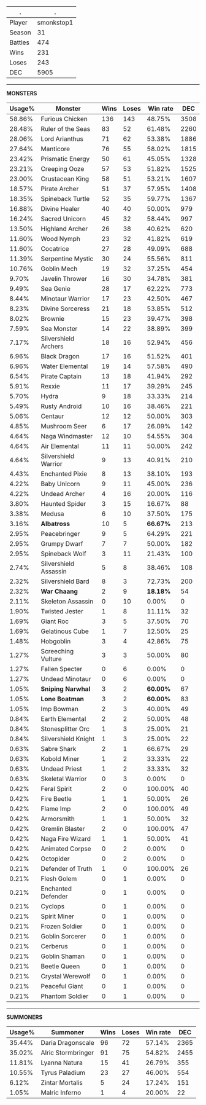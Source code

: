 .|.
|-|-
Player|smonkstop1
Season|31
Battles|474
Wins|231
Loses|243
DEC|5905

---
**MONSTERS**

Usage%|Monster|Wins|Loses|Win rate|DEC|
-|-|-|-|-|-|
58.86%|Furious Chicken|136|143|48.75%|3508|
28.48%|Ruler of the Seas|83|52|61.48%|2260|
28.06%|Lord Arianthus|71|62|53.38%|1886|
27.64%|Manticore|76|55|58.02%|1815|
23.42%|Prismatic Energy|50|61|45.05%|1328|
23.21%|Creeping Ooze|57|53|51.82%|1525|
23.00%|Crustacean King|58|51|53.21%|1607|
18.57%|Pirate Archer|51|37|57.95%|1408|
18.35%|Spineback Turtle|52|35|59.77%|1367|
16.88%|Divine Healer|40|40|50.00%|979|
16.24%|Sacred Unicorn|45|32|58.44%|997|
13.50%|Highland Archer|26|38|40.62%|620|
11.60%|Wood Nymph|23|32|41.82%|619|
11.60%|Cocatrice|27|28|49.09%|688|
11.39%|Serpentine Mystic|30|24|55.56%|811|
10.76%|Goblin Mech|19|32|37.25%|454|
9.70%|Javelin Thrower|16|30|34.78%|381|
9.49%|Sea Genie|28|17|62.22%|773|
8.44%|Minotaur Warrior|17|23|42.50%|467|
8.23%|Divine Sorceress|21|18|53.85%|512|
8.02%|Brownie|15|23|39.47%|398|
7.59%|Sea Monster|14|22|38.89%|399|
7.17%|Silvershield Archers|18|16|52.94%|456|
6.96%|Black Dragon|17|16|51.52%|401|
6.96%|Water Elemental|19|14|57.58%|490|
6.54%|Pirate Captain|13|18|41.94%|292|
5.91%|Rexxie|11|17|39.29%|245|
5.70%|Hydra|9|18|33.33%|214|
5.49%|Rusty Android|10|16|38.46%|221|
5.06%|Centaur|12|12|50.00%|303|
4.85%|Mushroom Seer|6|17|26.09%|142|
4.64%|Naga Windmaster|12|10|54.55%|304|
4.64%|Air Elemental|11|11|50.00%|242|
4.64%|Silvershield Warrior|9|13|40.91%|210|
4.43%|Enchanted Pixie|8|13|38.10%|193|
4.22%|Baby Unicorn|9|11|45.00%|236|
4.22%|Undead Archer|4|16|20.00%|116|
3.80%|Haunted Spider|3|15|16.67%|88|
3.38%|Medusa|6|10|37.50%|175|
3.16%|**Albatross**|10|5|**66.67%**|213|
2.95%|Peacebringer|9|5|64.29%|221|
2.95%|Grumpy Dwarf|7|7|50.00%|182|
2.95%|Spineback Wolf|3|11|21.43%|100|
2.74%|Silvershield Assassin|5|8|38.46%|108|
2.32%|Silvershield Bard|8|3|72.73%|200|
2.32%|**War Chaang**|2|9|**18.18%**|54|
2.11%|Skeleton Assassin|0|10|0.00%|0|
1.90%|Twisted Jester|1|8|11.11%|32|
1.69%|Giant Roc|3|5|37.50%|70|
1.69%|Gelatinous Cube|1|7|12.50%|25|
1.48%|Hobgoblin|3|4|42.86%|75|
1.27%|Screeching Vulture|3|3|50.00%|80|
1.27%|Fallen Specter|0|6|0.00%|0|
1.27%|Undead Minotaur|0|6|0.00%|0|
1.05%|**Sniping Narwhal**|3|2|**60.00%**|67|
1.05%|**Lone Boatman**|3|2|**60.00%**|83|
1.05%|Imp Bowman|2|3|40.00%|49|
0.84%|Earth Elemental|2|2|50.00%|48|
0.84%|Stonesplitter Orc|1|3|25.00%|21|
0.84%|Silvershield Knight|1|3|25.00%|22|
0.63%|Sabre Shark|2|1|66.67%|29|
0.63%|Kobold Miner|1|2|33.33%|22|
0.63%|Undead Priest|1|2|33.33%|32|
0.63%|Skeletal Warrior|0|3|0.00%|0|
0.42%|Feral Spirit|2|0|100.00%|40|
0.42%|Fire Beetle|1|1|50.00%|26|
0.42%|Flame Imp|2|0|100.00%|49|
0.42%|Armorsmith|1|1|50.00%|32|
0.42%|Gremlin Blaster|2|0|100.00%|47|
0.42%|Naga Fire Wizard|1|1|50.00%|41|
0.42%|Animated Corpse|0|2|0.00%|0|
0.42%|Octopider|0|2|0.00%|0|
0.21%|Defender of Truth|1|0|100.00%|26|
0.21%|Flesh Golem|0|1|0.00%|0|
0.21%|Enchanted Defender|0|1|0.00%|0|
0.21%|Cyclops|0|1|0.00%|0|
0.21%|Spirit Miner|0|1|0.00%|0|
0.21%|Frozen Soldier|0|1|0.00%|0|
0.21%|Goblin Sorcerer|0|1|0.00%|0|
0.21%|Cerberus|0|1|0.00%|0|
0.21%|Goblin Shaman|0|1|0.00%|0|
0.21%|Beetle Queen|0|1|0.00%|0|
0.21%|Crystal Werewolf|0|1|0.00%|0|
0.21%|Peaceful Giant|0|1|0.00%|0|
0.21%|Phantom Soldier|0|1|0.00%|0|

---
**SUMMONERS**

Usage%|Summoner|Wins|Loses|Win rate|DEC|
-|-|-|-|-|-|
35.44%|Daria Dragonscale|96|72|57.14%|2365|
35.02%|Alric Stormbringer|91|75|54.82%|2455|
11.81%|Lyanna Natura|15|41|26.79%|355|
10.55%|Tyrus Paladium|23|27|46.00%|554|
6.12%|Zintar Mortalis|5|24|17.24%|151|
1.05%|Malric Inferno|1|4|20.00%|22|
